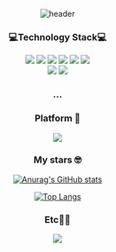 <div align='center'>
  
![header](https://capsule-render.vercel.app/api?type=waving&color=auto&height=300&section=header&text=😎Yongveloper%20GitHub&fontSize=70&desc=Frontend%20Developer&animation=scaleIn&fontAlign=50&fontAlignY=35)
  
### 💻Technology Stack💻
 <div align='center'>
<img src="https://img.shields.io/badge/HTML5-E34F26?style=flat-square&logo=HTML5&logoColor=white"/>
<img src="https://img.shields.io/badge/CSS3-1572B6?style=flat-square&logo=CSS3&logoColor=white"/>
<img src="https://img.shields.io/badge/JavaScript-F7DF1E?style=flat-square&logo=JavaScript&logoColor=white"/>
<img src="https://img.shields.io/badge/TypeScript-3178C6?style=flat-square&logo=TypeScript&logoColor=white"/>
<img src="https://img.shields.io/badge/React-61DAFB?style=flat-square&logo=React&logoColor=white"/>
<img src="https://img.shields.io/badge/Redux-764ABC?style=flat-square&logo=Redux&logoColor=white"/>
<br/>
<img src="https://img.shields.io/badge/Node.js-339933?style=flat-square&logo=node-dot-js&logoColor=white"/>
<img src="https://img.shields.io/badge/MongoDB-47A248?style=flat-square&logo=MongoDB&logoColor=white"/>
</div/>
   
### ...

### Platform 🤹   
<div align='center'>
  <img src="https://img.shields.io/badge/slack-4A154B?style=flat-square&logo=slack&logoColor=white"/>
 </div>
<p></p>

### My stars 🤓
  
[![Anurag's GitHub stats](https://github-readme-stats.vercel.app/api?username=Yongveloper&&count_private=true&a&show_icons=true&theme=chartreuse-dark)](https://github.com/anuraghazra/github-readme-stats)

[![Top Langs](https://github-readme-stats.vercel.app/api/top-langs/?username=Yongveloper&layout=compact&theme=chartreuse-dark)](https://github.com/anuraghazra/github-readme-stats)


### Etc👩‍💻

<div align='center'>
   <a href="https://yong-nyong.tistory.com/"><img src="https://img.shields.io/badge/Tistory-E97627?style=flat-square&logo=t-mobile&logoColor=white"/></a>
</div>
</div>
</div>
